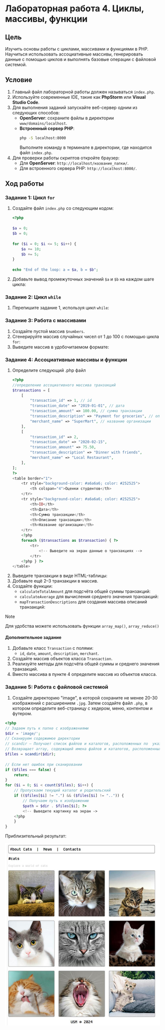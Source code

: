 # Лабораторная работа 4. Циклы, массивы, функции

## Цель
Изучить основы работы с циклами, массивами и функциями в PHP. Научиться использовать ассоциативные массивы, генерировать данные с помощью циклов и выполнять базовые операции с файловой системой.

## Условие
1. Главный файл лабораторной работы должен называться `index.php`.
2. Используйте современные IDE, такие как **PhpStorm** или **Visual Studio Code**.
3. Для выполнения заданий запускайте веб-сервер одним из следующих способов:
   - **OpenServer**: сохраните файлы в директории `www/domains/localhost`.
   - **Встроенный сервер PHP**:
     ```bash
     php -S localhost:8000
     ```
     Выполните команду в терминале в директории, где находится файл `index.php`.
4. Для проверки работы скриптов откройте браузер:
   - Для **OpenServer**: `http://localhost/название_папки/`.
   - Для встроенного сервера PHP: `http://localhost:8000/`.

## Ход работы

### Задание 1: Цикл `for`
1. Создайте файл `index.php` со следующим кодом:
   ```php
   <?php

   $a = 0;
   $b = 0;

   for ($i = 0; $i <= 5; $i++) {
       $a += 10;
       $b += 5;
   }

   echo "End of the loop: a = $a, b = $b";
   ```

2. Добавьте вывод промежуточных значений `$a` и `$b` на каждом шаге цикла:

### Задание 2: Цикл `while`

1. Перепишите задание 1, используя цикл `while`:

### Задание 3: Работа с массивами
1. Создайте пустой массив `$numbers`.
2. Сгенерируйте массив случайных чисел от 1 до 100 с помощью цикла `for`:
3. Выведите массив в удобочитаемом формате:

### Задание 4: Ассоциативные массивы и функции
1. Определите следующий .php файл
    ```php
    <?php
    //определение ассоциативного массива транзакций
    $transactions = [
        [
            "transaction_id" => 1, // id
            "transaction_date" => "2019-01-01", // дата
            "transaction_amount" => 100.00, // сумма транзакции
            "transaction_description" => "Payment for groceries", // описание
            "merchant_name" => "SuperMart", // название организации
        ],
        [
            "transaction_id" => 2,
            "transaction_date" => "2020-02-15",
            "transaction_amount" => 75.50,
            "transaction_description" => "Dinner with friends",
            "merchant_name" => "Local Restaurant",
        ],
    ];
    ?>
    <table border="1">
        <tr style="background-color: #a6a6a6; color: #252525">
            <th colspan="4">Оценки студентов</th>
        </tr>
        <tr style="background-color: #a6a6a6; color: #252525">
            <th>ID</th>
            <th>Дата</th>
            <th>Сумма транзакции</th>
            <th>Описание транзакции</th>
            <th>Название организации</th>
        </tr>
        <?php
        foreach ($transactions as $transaction) { ?>
            <tr>
                <!-- Выведите на экран данные о транзакциях -->
            </tr>
        <?php } ?>
    </table>
    ```
2. Выведите транзакции в виде HTML-таблицы:
3. Добавьте ещё 2–3 транзакции в массив.
4. Создайте функции:
   - `calculateTotalAmount` для подсчёта общей суммы транзакций:
   - `calculateAverage` для вычисления среднего значения транзакций:
   - `mapTransactionDescriptions` для создания массива описаний транзакций:

> [!NOTE]
> Для удобства можете использовать функции `array_map()`, `array_reduce()`

#### Дополнительное задание

1. Добавьте класс `Transaction` с полями:
   - `id`, `date`, `amount`, `description`, `merchant`.
2. Создайте массив объектов класса `Transaction`.
3. Реализуйте методы для подсчёта общей суммы и среднего значения транзакций.
4. Вместо массива в пункте 4 определите массив из объектов класса.

### Задание 5: Работа с файловой системой

1. Создайте директорию "image", в которой сохраните не менее 20-30 изображений с расширением `.jpg`. Затем создайте файл `.php`, в котором  определите веб-страницу с хедером, меню, контентом и футером.
```php
<?php
// Задаем путь к папке с изображениями
$dir = 'image/';
// Сканируем содержимое директории
// scandir — Получает список файлов и каталогов, расположенных по  указанному пути.
// Возвращает array, содержащий имена файлов и каталогов, расположенных по  пути, переданному в параметре
$files = scandir($dir);

// Если нет ошибок при сканировании
if ($files === false) {
    return;
}
for ($i = 0; $i < count($files); $i++) {
    // Пропускаем текущий каталог и родительский
    if (($files[$i] != ".") && ($files[$i] != "..")) {
        // Получаем путь к изображению
        $path = $dir . $files[$i]; ?>
        <!-- Выведите картинку на экран ->
    <?php
    }
}
```

Приблизительный результат:

<img src="../../.images/lab4_example.png" width="600" />